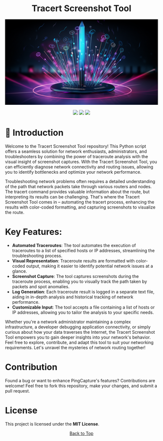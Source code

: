 <a id="top"></a>

#

<h1 align="center">
Tracert Screenshot Tool
</h1>

<p align="center"> 
  <kbd>
<img src="https://raw.githubusercontent.com/r0xd4n3t/Tracert-Screenshot-Tool/main/img/tracert.png"></img>
  </kbd>
</p>

<p align="center">
<img src="https://img.shields.io/github/last-commit/r0xd4n3t/Tracert-Screenshot-Tool?style=flat">
<img src="https://img.shields.io/github/stars/r0xd4n3t/Tracert-Screenshot-Tool?color=brightgreen">
<img src="https://img.shields.io/github/forks/r0xd4n3t/Tracert-Screenshot-Tool?color=brightgreen">
</p>

# 📜 Introduction

Welcome to the Tracert Screenshot Tool repository! This Python script offers a seamless solution for network enthusiasts, administrators, and troubleshooters by combining the power of traceroute analysis with the visual insight of screenshot captures. With the Tracert Screenshot Tool, you can efficiently diagnose network connectivity and routing issues, allowing you to identify bottlenecks and optimize your network performance.

Troubleshooting network problems often requires a detailed understanding of the path that network packets take through various routers and nodes. The tracert command provides valuable information about the route, but interpreting its results can be challenging. That's where the Tracert Screenshot Tool comes in – automating the tracert process, enhancing the results with color-coded formatting, and capturing screenshots to visualize the route.

# Key Features:

- **Automated Traceroutes**: The tool automates the execution of traceroutes to a list of specified hosts or IP addresses, streamlining the troubleshooting process.
- **Visual Representation**: Traceroute results are formatted with color-coded output, making it easier to identify potential network issues at a glance.
- **Screenshot Capture**: The tool captures screenshots during the traceroute process, enabling you to visually track the path taken by packets and spot anomalies.
- **Log Generation**: Each traceroute result is logged in a separate text file, aiding in in-depth analysis and historical tracking of network performance.
- **Customizable Input**: The tool accepts a file containing a list of hosts or IP addresses, allowing you to tailor the analysis to your specific needs.

Whether you're a network administrator maintaining a complex infrastructure, a developer debugging application connectivity, or simply curious about how your data traverses the Internet, the Tracert Screenshot Tool empowers you to gain deeper insights into your network's behavior. Feel free to explore, contribute, and adapt this tool to suit your networking requirements. Let's unravel the mysteries of network routing together!

# Contribution
Found a bug or want to enhance PingCapture's features? Contributions are welcome! Feel free to fork this repository, make your changes, and submit a pull request.

# License
This project is licensed under the **MIT License**.

<p align="center"><a href=#top>Back to Top</a></p>
